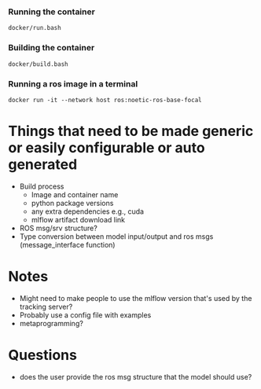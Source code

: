 ### Running the container
`docker/run.bash`

### Building the container
`docker/build.bash`

### Running a ros image in a terminal
`docker run -it --network host ros:noetic-ros-base-focal`

# Things that need to be made generic or easily configurable or auto generated
- Build process 
    - Image and container name
    - python package versions
    - any extra dependencies e.g., cuda
    - mlflow artifact download link
- ROS msg/srv structure?
- Type conversion between model input/output and ros msgs (message_interface function)

# Notes 
- Might need to make people to use the mlflow version that's used by the tracking server?
- Probably use a config file with examples
- metaprogramming? 

# Questions
- does the user provide the ros msg structure that the model should use? 